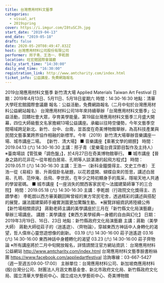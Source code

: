 ```yaml
---
title: 台灣應用材料文藝季
categories:
  - visual_art
  - 2019spring
cover: https://i.imgur.com/I8tuSCJh.jpg
start_date: "2019-04-13"
end_date: "2019-05-18"
draft: false
date: 2020-05-20T08:49:47.832Z
host: 台灣應用材料公司股份有限公司
performer: 邢子青、王浩一、李乾朗
location: 旺宏館國際會議廳
daily_start_time: "14:30:00"
daily_end_time: "16:30:00"
registration_link: http://www.amtcharity.com/index.html
ticket_info: 公益講座，免費網路報名
---
```


2019台灣應用材料文藝季 新竹清大場 Applied Materials Taiwan Art Festival 日期：2019年4月13日、5月11日、5月18日星期六 時間：14:30-16:30 地點：清華大學旺宏館國際會議廳 報名：公益活動，免費網路報名（二月中旬於台灣應用材料公益網站報名） 台灣應用材料公司18年來持續舉辦「台灣應用材料文藝季」公益活動，回饋社會大眾，孕育美學能量。第19屆台灣應用材料文藝季三月盛大開幕，四位大師級藝文名家擔綱13場公益講座。承繼以往時空優勢，今年文藝季空間場域跨足新北、新竹、台中、台南，並首度在奇美博物館舉辦，為高科技產業與民間文藝事業跨界協作相融的新標竿。今年（2019）新竹清大場舉辦音樂講座一場、城市講座二場。 【新竹．清大場】 ■ 音樂講座【乘著文學的翅膀】 時間：2019.04.13 (六) 14:30-16:30 主講：邢子青（愛樂電台資深節目製作及主持人） ※臺南場談【管弦樂「調色盤」】，於4月27日在奇美博物館舉行。 ■ 城市講座【晉身之路的花非花～從年輕白居易、孔明等人談湛澈的起飛方程式】 時間：2019.05.11 (六) 14:30-16:30 主講：王浩一（新科金鐘獎得主、文史工作者） 王浩一從《易經》晉、升兩個卦名破題，以花若盛開、蝴蝶自來的哲思，講述白居易、孔明、范仲淹、岳飛、李世民，在年少之時初顯身手的風采，隱喻天地人共通的學習密碼。 ■ 城市講座【一座消失的關西客家民宅～法國建築師筆下的三合院】 時間：2019.05.18 (六) 14:30-16:30 主講：李乾朗（行政院文化獎得主、古蹟學者） 李乾朗以西方審美觀回眸曾經的東方常民宅舍，透過精彩的講述與搭配的展覽，讓法國建築師手繪實測圖更加驚豔生動。 ※展覽詳細資訊將陸續公佈 【新竹場相關資訊】 蔣勳老師主講的美學講座於三月在「新竹縣文化局演藝廳」舉辦三場講座。 講題：美學講座【東西方美學經典—身體的自由與幻化】 日期：2019年3月19日、16日、23日 地點：新竹縣政府文化局演藝廳 主講：蔣勳（美學大師） 蔣勳大師從莊子的〈逍遙遊〉、〈齊物論〉，穿越東西方神話中人身轉化的渴望，哲人偉岸心靈悠遊想像的創新。 03.19 (六) 14:30-16:00 莊子逍遙遊 03.16 (六) 14:30-16:00 東西神話中身體轉化的渴望 03.23 (六) 14:30-16:00 莊子齊物論 ※所有講座將於二月中旬開放報名，詳情請關注官方網站資訊： 台灣應用材料公益網站 http://www.amtcharity.com/index.html 台灣應用材料文藝季臉書粉絲團 https://www.facebook.com/appliedartfestival 洽詢專線：03-667-5427（週一至週五09:00-17:00） 主辦單位：台灣應用材料公司、新加坡商應用材料(股)台灣分公司、財團法人月涵文教基金會、新北市政府文化局、新竹縣政府文化局、國立清華大學藝術中心、國立成功大學藝術中心、奇美博物館